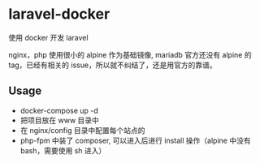 # laravel-docker
使用 docker 开发 laravel

nginx，php 使用很小的 alpine 作为基础镜像, mariadb 官方还没有 alpine 的 tag，已经有相关的 issue，所以就不纠结了，还是用官方的靠谱。

## Usage
- docker-compose up -d
- 把项目放在 www 目录中
- 在 nginx/config 目录中配置每个站点的
- php-fpm 中装了 composer, 可以进入后进行 install 操作（alpine 中没有 bash，需要使用 sh 进入）
